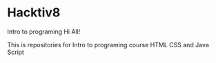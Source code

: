 # Hacktiv8
Intro to programing
Hi All!

This is repositories for Intro to programing course
HTML
CSS
and Java Script
